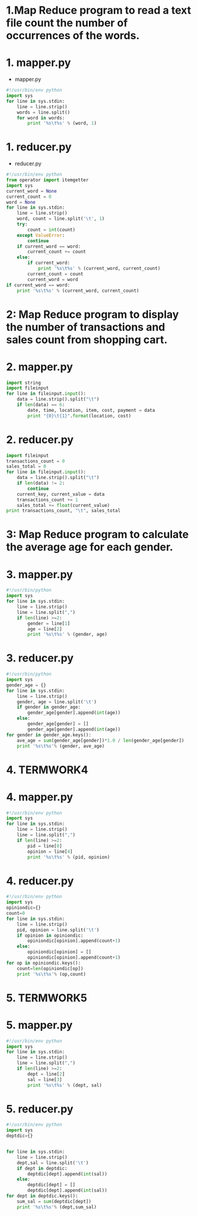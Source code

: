 # 1.Map Reduce program to read a text file count the number of occurrences of the words.

# 1. mapper.py

- mapper.py

```py
#!/usr/bin/env python
import sys
for line in sys.stdin:
    line = line.strip()
    words = line.split()
    for word in words:
        print '%s\t%s' % (word, 1)

```

# 1. reducer.py

- reducer.py

```py
#!/usr/bin/env python
from operator import itemgetter
import sys
current_word = None
current_count = 0
word = None
for line in sys.stdin:
    line = line.strip()
    word, count = line.split('\t', 1)
    try:
        count = int(count)
    except ValueError:
        continue
    if current_word == word:
        current_count += count
    else:
        if current_word:
            print '%s\t%s' % (current_word, current_count)
        current_count = count
        current_word = word
if current_word == word:
    print '%s\t%s' % (current_word, current_count)

```
# 
# 2: Map Reduce program to display the number of transactions and sales count from shopping cart.

# 2. mapper.py

```py
import string
import fileinput
for line in fileinput.input():
    data = line.strip().split("\t")
    if len(data) == 6:
        date, time, location, item, cost, payment = data
        print "{0}\t{1}".format(location, cost)
```

# 2. reducer.py

```py
import fileinput
transactions_count = 0
sales_total = 0
for line in fileinput.input():
    data = line.strip().split("\t")    
    if len(data) != 2:
        continue
    current_key, current_value = data
    transactions_count += 1
    sales_total += float(current_value)
print transactions_count, "\t", sales_total

```
# 
# 3: Map Reduce program to calculate the average age for each gender.
# 3. mapper.py

```py
#!/usr/bin/python
import sys
for line in sys.stdin:
    line = line.strip()
    line = line.split(",")
    if len(line) >=2:
        gender = line[1]
        age = line[2]
        print '%s\t%s' % (gender, age)
```

# 3. reducer.py

```py
#!/usr/bin/python
import sys
gender_age = {}
for line in sys.stdin:
    line = line.strip()
    gender, age = line.split('\t')
    if gender in gender_age:
        gender_age[gender].append(int(age))
    else:
        gender_age[gender] = []
        gender_age[gender].append(int(age))
for gender in gender_age.keys():
    ave_age = sum(gender_age[gender])*1.0 / len(gender_age[gender])
    print '%s\t%s'% (gender, ave_age)
```

#
# 4. TERMWORK4
# 4. mapper.py

```py
#!/usr/bin/env python
import sys
for line in sys.stdin:
    line = line.strip()
    line = line.split(",")
    if len(line) >=2:
        pid = line[0]
        opinion = line[4]
        print '%s\t%s' % (pid, opinion)
```

# 4. reducer.py

```py
#!/usr/bin/env python
import sys
opiniondic={}
count=0
for line in sys.stdin:
    line = line.strip()
    pid, opinion = line.split('\t')
    if opinion in opiniondic:
        opiniondic[opinion].append(count+1)
    else:
        opiniondic[opinion] = []
        opiniondic[opinion].append(count+1)
for op in opiniondic.keys():
    count=len(opiniondic[op])
    print '%s\t%s'% (op,count)
```


# 5. TERMWORK5
# 5. mapper.py

```py
#!/usr/bin/env python
import sys
for line in sys.stdin:
    line = line.strip()
    line = line.split(",")
    if len(line) >=2:
        dept = line[2]
        sal = line[3]
        print '%s\t%s' % (dept, sal)
```

# 5. reducer.py

```py
#!/usr/bin/env python
import sys
deptdic={}


for line in sys.stdin:
    line = line.strip()
    dept,sal = line.split('\t')
    if dept in deptdic:
        deptdic[dept].append(int(sal))
    else:
        deptdic[dept] = []
        deptdic[dept].append(int(sal))
for dept in deptdic.keys():
    sum_sal = sum(deptdic[dept])
    print '%s\t%s'% (dept,sum_sal)
```
